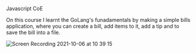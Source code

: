 Javascript CoE

On this course I learnt the GoLang's funadamentals by making a simple bills application, where you can create a bill, add items to it, add a tip and to save the bill into a file.

![Screen Recording 2021-10-06 at 10 39 15](https://user-images.githubusercontent.com/82840886/136239778-b7b98f6a-f222-49a5-bcf7-ad49721258f2.gif)
